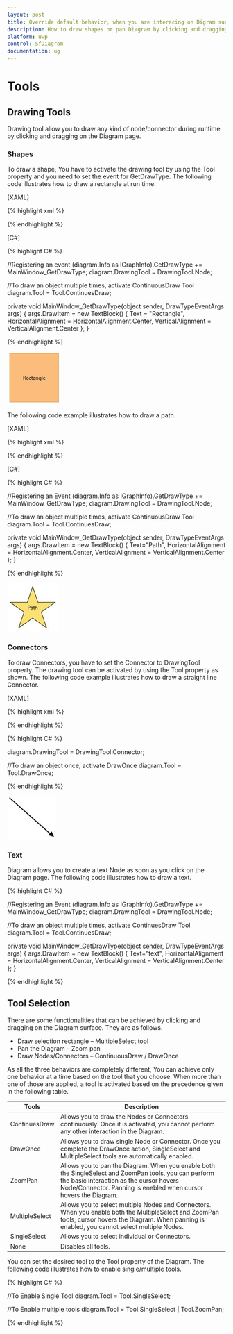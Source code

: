 ```yaml
---
layout: post
title: Override default behavior, when you are interacing on Digram surface.
description: How to draw shapes or pan Diagram by clicking and dragging over the Diagram surface?
platform: uwp
control: SfDiagram
documentation: ug
---
```


# Tools

## Drawing Tools

Drawing tool allow you to draw any kind of node/connector during runtime by clicking and dragging on the Diagram page.

### Shapes

To draw a shape, You have to activate the drawing tool by using the Tool property and you need to set the event for GetDrawType. The following code illustrates how to draw a rectangle at run time.

[XAML]

{% highlight xml %}

<Style TargetType="Path" x:Key="shapestyle">
  <Setter Property="Fill" Value="#fcbc7c"></Setter>
    <Setter Property="Stroke" Value="#f89b4c"/>
    <Setter Property="Stretch" Value="Fill"></Setter>
</Style>

<Style TargetType="{x:Type diagram:Node}">
  <Setter Property="Shape">
    <Setter.Value>
      <RectangleGeometry Rect="10,10,10,10"/>
    </Setter.Value>
  </Setter>
  <Setter Property="ShapeStyle" Value="{StaticResource shapestyle}"></Setter>
</Style>

{% endhighlight %}

[C#]

{% highlight C# %}

//Registering an event
(diagram.Info as IGraphInfo).GetDrawType += MainWindow_GetDrawType;
diagram.DrawingTool = DrawingTool.Node;

//To draw an object multiple times, activate ContinuousDraw Tool
diagram.Tool = Tool.ContinuesDraw;

private void MainWindow_GetDrawType(object sender, DrawTypeEventArgs args)
{
	args.DrawItem = new TextBlock()
	{
		Text = "Rectangle",
		HorizontalAlignment = HorizontalAlignment.Center,
		VerticalAlignment = VerticalAlignment.Center
	};
}

{% endhighlight %}

![](Tools_images/Tools_img1.jpeg)

The following code example illustrates how to draw a path.

[XAML]

{% highlight xml %}

<Style TargetType="Path" x:Key="shapestyle">
  <Setter Property="Fill" Value="#fbe172"></Setter>
  <Setter Property="Stroke" Value="Black"/>
  <Setter Property="Stretch" Value="Fill"></Setter>
</Style>

<Style TargetType="{x:Type diagram:Node}">
  <Setter Property="Shape" Value="M13.560 67.524 L 21.941 41.731 L 0.000 25.790 L
                                  27.120 25.790 L 35.501 0.000 L 43.882 25.790 L 71.000 
                                  25.790 L 49.061 41.731 L 57.441 67.524 L 35.501 
                                  51.583 z"></Setter>
 <Setter Property="ShapeStyle" Value="{StaticResource shapestyle}"></Setter>
</Style>

{% endhighlight %}

[C#]

{% highlight C# %}

//Registering an Event
(diagram.Info as IGraphInfo).GetDrawType += MainWindow_GetDrawType;
diagram.DrawingTool = DrawingTool.Node;

//To draw an object multiple times, activate ContinuousDraw Tool
diagram.Tool = Tool.ContinuesDraw;

private void MainWindow_GetDrawType(object sender, DrawTypeEventArgs args)
{
	args.DrawItem = new TextBlock()
	{
		Text="Path",
		HorizontalAlignment = HorizontalAlignment.Center,
		VerticalAlignment = VerticalAlignment.Center
	};
}

{% endhighlight %}

![](Tools_images/Tools_img2.jpeg)

### Connectors

To draw Connectors, you have to set the Connector to DrawingTool property. The drawing tool can be activated by using the Tool property as shown. The following code example illustrates how to draw a straight line Connector.

[XAML]

{% highlight xml %}

<Style x:Key="decoratorstyle" TargetType="Path">
  <Setter Property="Stroke" Value="Black" />
  <Setter Property="Fill" Value="Black" />
  <Setter Property="StrokeThickness" Value="1" />
</Style>

<Style TargetType="Path" x:Key="connectorstyle">
  <Setter Property="Stroke" Value="Black"></Setter>
  <Setter Property="StrokeThickness" Value="2"></Setter>
</Style>

<Style TargetType="{x:Type diagram:Connector}">
  <Setter Property="TargetDecoratorStyle" Value="{StaticResource decoratorstyle1}"/>
  <Setter Property="ConnectorGeometryStyle" Value="{StaticResource connectorstyle}"/>
</Style>

{% endhighlight %}

{% highlight C# %}

diagram.DrawingTool = DrawingTool.Connector;

//To draw an object once, activate DrawOnce
diagram.Tool = Tool.DrawOnce;

{% endhighlight %}

![](Tools_images/Tools_img3.jpg)

### Text

Diagram allows you to create a text Node as soon as you click on the Diagram page. The following code illustrates how to draw a text.

{% highlight C# %}

//Registering an Event
(diagram.Info as IGraphInfo).GetDrawType += MainWindow_GetDrawType;
diagram.DrawingTool = DrawingTool.Node;

//To draw an object multiple times, activate ContinuesDraw Tool
diagram.Tool = Tool.ContinuesDraw;

private void MainWindow_GetDrawType(object sender, DrawTypeEventArgs args)
{
	args.DrawItem = new TextBlock()
	{
		Text="text",
		HorizontalAlignment = HorizontalAlignment.Center,
		VerticalAlignment = VerticalAlignment.Center
	};
}

{% endhighlight %}

## Tool Selection

There are some functionalities that can be achieved by clicking and dragging on the Diagram surface. They are as follows.

* Draw selection rectangle – MultipleSelect tool
* Pan the Diagram – Zoom pan
* Draw Nodes/Connectors – ContinuousDraw / DrawOnce

As all the three behaviors are completely different, You can achieve only one behavior at a time based on the tool that you choose. When more than one of those are applied, a tool is activated based on the precedence given in the following table.

| Tools | Description |
|---|---|
| ContinuesDraw | Allows you to draw the Nodes or Connectors continuously. Once it is activated, you cannot perform any other interaction in the Diagram. |
| DrawOnce | Allows you to draw single Node or Connector. Once you complete the DrawOnce action, SingleSelect and MultipleSelect tools are automatically enabled. |
| ZoomPan | Allows you to pan the Diagram. When you enable both the SingleSelect and ZoomPan tools, you can perform the basic interaction as the cursor hovers Node/Connector. Panning is enebled when cursor hovers the Diagram. |
| MultipleSelect | Allows you to select multiple Nodes and Connectors. When you enable both the MultipleSelect and ZoomPan tools, cursor hovers the Diagram. When panning is enabled, you cannot select multiple Nodes. |
| SingleSelect | Allows you to select individual or Connectors. |
| None | Disables all tools. |

You can set the desired tool to the Tool property of the Diagram. The following code illustrates how to enable single/multiple tools.

{% highlight C# %}

//To Enable Single Tool
diagram.Tool = Tool.SingleSelect;

//To Enable multiple tools
diagram.Tool = Tool.SingleSelect | Tool.ZoomPan; 
 
{% endhighlight %}